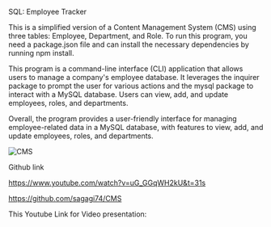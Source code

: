 SQL: Employee Tracker

This is a simplified version of a Content Management System (CMS) using three tables: Employee, Department, and Role. To run this program, you need a package.json file and can install the necessary dependencies by running npm install.

This program is a command-line interface (CLI) application that allows users to manage a company's employee database. It leverages the inquirer package to prompt the user for various actions and the mysql package to interact with a MySQL database. Users can view, add, and update employees, roles, and departments.

Overall, the program provides a user-friendly interface for managing employee-related data in a MySQL database, with features to view, add, and update employees, roles, and departments.


![CMS](Main/Images/CMS.JPG)

Github link

https://www.youtube.com/watch?v=uG_GGqWH2kU&t=31s

https://github.com/sagagi74/CMS

This Youtube Link for Video presentation:
